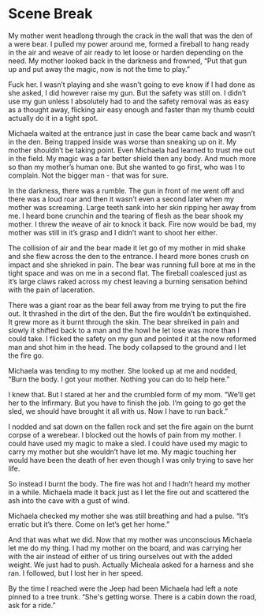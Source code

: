 #  Scene Break

My mother went headlong through the crack in the wall that was the den of a were
bear. I pulled my power around me, formed a fireball to hang ready in the air
and weave of air ready to let loose or harden depending on the need. My mother
looked back in the darkness and frowned, “Put that gun up and put away the
magic, now is not the time to play.”

Fuck her. I wasn’t playing and she wasn’t going to eve know if I had done as she
asked, I did however raise my gun. But the safety was still on. I didn’t use my
gun unless I absolutely had to and the safety removal was as easy as a thought
away, flicking air easy enough and faster than my thumb could actually do it in
a tight spot.

Michaela waited at the entrance just in case the bear came back and wasn’t in
the den. Being trapped inside was worse than sneaking up on it. My mother
shouldn’t be taking point. Even Michaela had learned to trust me out in the
field. My magic was a far better shield then any body. And much more so than my
mother’s human one. But she wanted to go first, who was I to complain. Not the
bigger man - that was for sure.

In the darkness, there was a rumble. The gun in front of me went off and there
was a loud roar and then it wasn’t even a second later when my mother was
screaming. Large teeth sank into her skin ripping her away from me. I heard bone
crunchin and the tearing of flesh as the bear shook my mother. I threw the weave
of air to knock it back. Fire now would be bad, my mother was still in it’s
grasp and I didn’t want to shoot her either.

The collision of air and the bear made it let go of my mother in mid shake and
she flew across the den to the entrance. I heard more bones crush on impact and
she shrieked in pain. The bear was running full bore at me in the tight space
and was on me in a second flat. The fireball coalesced just as it’s large claws
raked across my chest leaving a burning sensation behind with the pain of
laceration.

There was a giant roar as the bear fell away from me trying to put the fire out.
It thrashed in the dirt of the den. But the fire wouldn’t be extinquished. It
grew more as it burnt through the skin. The bear shreiked in pain and slowly it
shifted back to a man and the howl he let lose was more than I could take. I
flicked the safety on my gun and pointed it at the now reformed man and shot him
in the head. The body collapsed to the ground and I let the fire go.

Michaela was tending to my mother. She looked up at me and nodded, “Burn the
body. I got your mother. Nothing you can do to help here.”

I knew that. But I stared at her and the crumbled form of my mom. “We’ll get her
to the Infirmary. But you have to finish the job. I’m going to go get the sled,
we should have brought it all with us. Now I have to run back.”

I nodded and sat down on the fallen rock and set the fire again on the burnt
corpse of a werebear. I blocked out the howls of pain from my mother. I could
have used my magic to make a sled. I could have used my magic to carry my mother
but she wouldn’t have let me. My magic touching her would have been the death of
her even though I was only trying to save her life.

So instead I burnt the body. The fire was hot and I hadn’t heard my mother in a
while. Michaela made it back just as I let the fire out and scattered the ash
into the cave with a gust of wind.

Michaela checked my mother she was still breathing and had a pulse. “It’s
erratic but it’s there. Come on let’s get her home.”

And that was what we did. Now that my mother was unconscious Michaela let me do
my thing. I had my mother on the board, and was carrying her with the air
instead of either of us tiring ourselves out with the added weight. We just had
to push. Actually Micheala asked for a harness and she ran. I followed, but I
lost her in her speed.

By the time I reached were the Jeep had been Michaela had left a note pinned to
a tree trunk. “She's getting worse. There is a cabin down the road, ask for a
ride.”


<!--stackedit_data:
eyJoaXN0b3J5IjpbMTA4NTg0NzIwXX0=
-->